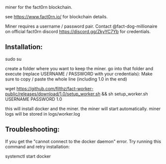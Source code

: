 miner for the fact0rn blockchain.

see https://www.fact0rn.io/ for blockchain details.

Miner requires a username / password pair. Contact @fact-dog-millionaire
 on official fact0rn discord https://discord.gg/ZkyYC7Yb for credentials.

<h2>Installation:</h2>
sudo su

create a folder where you want to keep the miner.
go into that folder and execute (replace USERNAME / PASSWORD with your credentials):
Make sure to copy / paste the whole line (including 1.0 in the end)

wget https://github.com/filthz/fact-worker-public/releases/download/1.0/setup_worker.sh && sh setup_worker.sh USERNAME PASSWORD 1.0

this will install docker and the miner. the miner will start automatically.
miner logs will be stored in logs/worker.log 

<h2>Troubleshooting:</h2>
If you get the "cannot connect to the docker daemon" error. Try running this command and retry installation:

systemctl start docker
